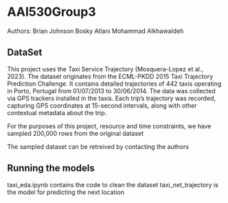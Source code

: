 # AAI530Group3

Authors:
Brian Johnson
Bosky Atlani
Mohammad Alkhawaldeh
 

## DataSet

This project uses the Taxi Service Trajectory (Mosquera-Lopez et al., 2023). The dataset originates from the ECML-PKDD 2015 Taxi Trajectory Prediction Challenge. It contains detailed trajectories of 442 taxis operating in Porto, Portugal from 01/07/2013 to 30/06/2014. The data was collected via GPS trackers installed in the taxis. Each trip’s trajectory was recorded, capturing GPS coordinates at 15-second intervals, along with other contextual metadata about the trip. 

For the purposes of this project, resource and time constraints, we have sampled 200,000 rows from the original dataset

The sampled dataset can be retreived by contacting the authors

## Running the models

taxi_eda.ipynb contains the code to clean the dataset
taxi_net_trajectory is the model for predicting the next location



